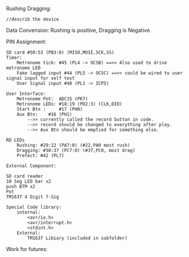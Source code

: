 
Rushing Dragging:

	//describ the device


Data Convension: 
	Rushing is positive, Dragging is Negative

PIN Assignment: 

	SD card #50:53 (PB3:0) (MISO,MOSI,SCK,SS)
	Timer:
		Metronome tick: #45 (PL4 -> OC5B) ==>> Also used to drive metronome LED
		Fake lagged input #44 (PL5 -> OC5C) ==>> could be wired to user signal input for self test
		User Signal input #48 (PL1 -> ICP5)

	User Interface:
		Metronome Pot: 	ADC15 (PK7)
		Metronome LEDs: #18:19 (PD2:3) (CLK,DIO)
		Start Btn : 	#17 (PH0)
		Aux Btn: 	#16 (PH1) 
			-->> currently called the record button in code. 
			-->> record should be changed to everything after play.
			-->> Aux Btn should be emptied for something else. 

	RD LEDs
		Rushing: #29:22 (PA7:0) (#22,PA0 most rush)
		Dragging: #30:37 (PC7:0) (#37,PC0, most drag) 
		Prefect: #42 (PL7)

	External Component: 

	SD card reader
	10 Seg LED bar x2 
	push BTM x2 
	Pot 
	TM1637 4 Digit 7-Sig

	Special Code library:
		internal:
			<avr/io.h>
			<avr/interrupt.h>
			<stdint.h>
		External: 
			TM1637 Libiary (included in subfolder)

Work for futures: 


